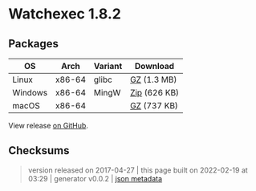 # Watchexec 1.8.2



## Packages

<table class="downloads">
<thead>
<tr>
<th>OS</th>
<th>Arch</th>
<th>Variant</th>
<th>Download</th>

</tr>
</thead>
<tbody>
<tr>
						<td rowspan="1">Linux</td>
						
<td rowspan="1">x86-64</td>
            
						
<td rowspan="1">glibc</td>
            
<td><a class="download" href="https://github.com/watchexec/watchexec/releases/download/1.8.2/watchexec-1.8.2-x86_64-unknown-linux-gnu.tar.gz">GZ</a> (1.3 MB)</td>
						
</tr>
					
<tr>
						<td rowspan="1">Windows</td>
						
<td rowspan="1">x86-64</td>
            
						
<td rowspan="1">MingW</td>
            
<td><a class="download" href="https://github.com/watchexec/watchexec/releases/download/1.8.2/watchexec-1.8.2-x86_64-pc-windows-gnu.zip">Zip</a> (626 KB)</td>
						
</tr>
					
<tr>
						<td rowspan="1">macOS</td>
						
<td rowspan="1">x86-64</td>
            
						
<td rowspan="1"></td>
            
<td><a class="download" href="https://github.com/watchexec/watchexec/releases/download/1.8.2/watchexec-1.8.2-x86_64-apple-darwin.tar.gz">GZ</a> (737 KB)</td>
						
</tr>
					</tbody>
</table>


View release [on GitHub](https://github.com/watchexec/watchexec/releases/1.8.2).

## Checksums





>	 version released on 2017-04-27
>	|
>	this page built on 2022-02-19 at 03:29
>	| generator v0.0.2
>	| [json metadata](meta.json)

